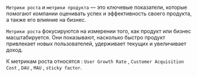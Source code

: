`Метрики роста` и `метрики продукта` — это ключевые показатели, которые помогают компании оценивать успех и эффективность своего продукта, а также его влияние на бизнес.

`Метрики роста` фокусируются на измерении того, как продукт или бизнес масштабируется. Они показывают, насколько быстро продукт привлекает новых пользователей, удерживает текущих и увеличивает доход. 

К метрикам роста относятся : `User Growth Rate` , `Customer Acquisition Cost` , `DAU` , `MAU` , `sticky factor`. 



